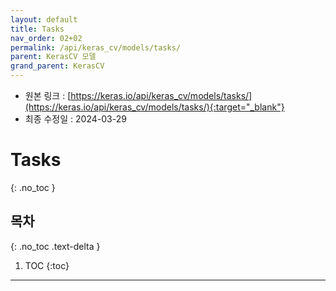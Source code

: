 ```yaml
---
layout: default
title: Tasks
nav_order: 02+02
permalink: /api/keras_cv/models/tasks/
parent: KerasCV 모델
grand_parent: KerasCV
---
```


* 원본 링크 : [https://keras.io/api/keras_cv/models/tasks/](https://keras.io/api/keras_cv/models/tasks/){:target="_blank"}
* 최종 수정일 : 2024-03-29

# Tasks
{: .no_toc }

## 목차
{: .no_toc .text-delta }

1. TOC
{:toc}

---
